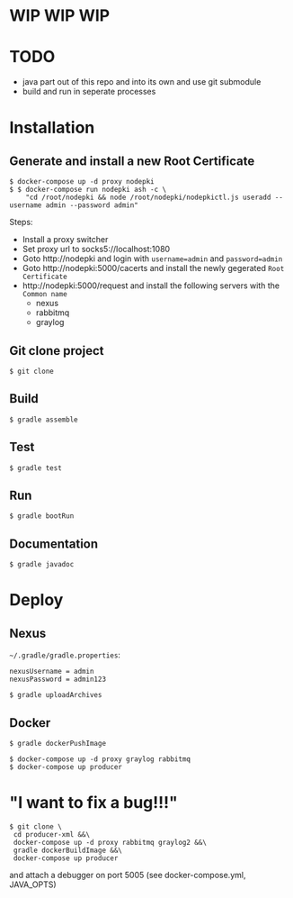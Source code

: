 # WIP WIP WIP 

# TODO 
 * java part out of this repo and into its own and use git submodule
 * build and run in seperate processes

# Installation

## Generate and install a new Root Certificate

```
$ docker-compose up -d proxy nodepki
$ $ docker-compose run nodepki ash -c \
    "cd /root/nodepki && node /root/nodepki/nodepkictl.js useradd --username admin --password admin"

```

Steps:

 * Install a proxy switcher
 * Set proxy url to socks5://localhost:1080
 * Goto http://nodepki and login with `username=admin` and `password=admin`
 * Goto http://nodepki:5000/cacerts and install the newly gegerated `Root Certificate` 
 * http://nodepki:5000/request and install the following servers with the `Common name`
   * nexus
   * rabbitmq
   * graylog

## Git clone project 

```
$ git clone
```

## Build
```
$ gradle assemble
```

## Test
```
$ gradle test
```

## Run
```
$ gradle bootRun
```

## Documentation
```
$ gradle javadoc
```

# Deploy

## Nexus

`~/.gradle/gradle.properties`:

```
nexusUsername = admin
nexusPassword = admin123
```

```
$ gradle uploadArchives
```

## Docker

```
$ gradle dockerPushImage
```

```
$ docker-compose up -d proxy graylog rabbitmq
$ docker-compose up producer
```

# "I want to fix a bug!!!"

```
$ git clone \
 cd producer-xml &&\
 docker-compose up -d proxy rabbitmq graylog2 &&\
 gradle dockerBuildImage &&\
 docker-compose up producer
```

and attach a debugger on port 5005 (see docker-compose.yml, JAVA_OPTS)

